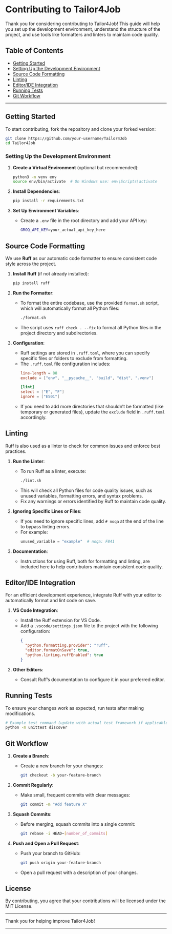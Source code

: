 # Contributing to Tailor4Job

Thank you for considering contributing to Tailor4Job! This guide will help you set up the development environment, understand the structure of the project, and use tools like formatters and linters to maintain code quality.

## Table of Contents
- [Getting Started](#getting-started)
- [Setting Up the Development Environment](#setting-up-the-development-environment)
- [Source Code Formatting](#source-code-formatting)
- [Linting](#linting)
- [Editor/IDE Integration](#editoride-integration)
- [Running Tests](#running-tests)
- [Git Workflow](#git-workflow)

---

## Getting Started

To start contributing, fork the repository and clone your forked version:

```bash
git clone https://github.com/your-username/Tailor4Job
cd Tailor4Job
```

### Setting Up the Development Environment

1. **Create a Virtual Environment** (optional but recommended):
   ```bash
   python3 -m venv env
   source env/bin/activate  # On Windows use: env\Scripts\activate
   ```

2. **Install Dependencies**:
   ```bash
   pip install -r requirements.txt
   ```

3. **Set Up Environment Variables**:
   - Create a `.env` file in the root directory and add your API key:
     ```bash
     GROQ_API_KEY=your_actual_api_key_here
     ```

## Source Code Formatting

We use **Ruff** as our automatic code formatter to ensure consistent code style across the project.

1. **Install Ruff** (if not already installed):
   ```bash
   pip install ruff
   ```

2. **Run the Formatter**:
   - To format the entire codebase, use the provided `format.sh` script, which will automatically format all Python files:
     ```bash
     ./format.sh
     ```
   - The script uses `ruff check . --fix` to format all Python files in the project directory and subdirectories.

3. **Configuration**:
   - Ruff settings are stored in `.ruff.toml`, where you can specify specific files or folders to exclude from formatting.
   - The `.ruff.toml` file configuration includes:
     ```toml
     line-length = 88
     exclude = ["env", "__pycache__", "build", "dist", ".venv"]

     [lint]
     select = ["E", "F"]
     ignore = ["E501"]
     ```
   - If you need to add more directories that shouldn’t be formatted (like temporary or generated files), update the `exclude` field in `.ruff.toml` accordingly.

## Linting

Ruff is also used as a linter to check for common issues and enforce best practices.

1. **Run the Linter**:
   - To run Ruff as a linter, execute:
     ```bash
     ./lint.sh
     ```
   - This will check all Python files for code quality issues, such as unused variables, formatting errors, and syntax problems.
   - Fix any warnings or errors identified by Ruff to maintain code quality.

2. **Ignoring Specific Lines or Files**:
   - If you need to ignore specific lines, add `# noqa` at the end of the line to bypass linting errors.
   - For example:
     ```python
     unused_variable = "example"  # noqa: F841
     ```

3. **Documentation**:
   - Instructions for using Ruff, both for formatting and linting, are included here to help contributors maintain consistent code quality.

## Editor/IDE Integration

For an efficient development experience, integrate Ruff with your editor to automatically format and lint code on save.

1. **VS Code Integration**:
   - Install the Ruff extension for VS Code.
   - Add a `.vscode/settings.json` file to the project with the following configuration:
     ```json
     {
       "python.formatting.provider": "ruff",
       "editor.formatOnSave": true,
       "python.linting.ruffEnabled": true
     }
     ```

2. **Other Editors**:
   - Consult Ruff’s documentation to configure it in your preferred editor.

## Running Tests

To ensure your changes work as expected, run tests after making modifications.

```bash
# Example test command (update with actual test framework if applicable)
python -m unittest discover
```

## Git Workflow

1. **Create a Branch**:
   - Create a new branch for your changes:
     ```bash
     git checkout -b your-feature-branch
     ```

2. **Commit Regularly**:
   - Make small, frequent commits with clear messages:
     ```bash
     git commit -m "Add feature X"
     ```

3. **Squash Commits**:
   - Before merging, squash commits into a single commit:
     ```bash
     git rebase -i HEAD~[number_of_commits]
     ```

4. **Push and Open a Pull Request**:
   - Push your branch to GitHub:
     ```bash
     git push origin your-feature-branch
     ```
   - Open a pull request with a description of your changes.

## License

By contributing, you agree that your contributions will be licensed under the MIT License.

---

Thank you for helping improve Tailor4Job!

---
